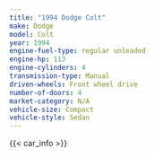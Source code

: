 ```yaml
---
title: "1994 Dodge Colt"
make: Dodge
model: Colt
year: 1994
engine-fuel-type: regular unleaded
engine-hp: 113
engine-cylinders: 4
transmission-type: Manual
driven-wheels: Front wheel drive
number-of-doors: 4
market-category: N/A
vehicle-size: Compact
vehicle-style: Sedan
---
```


{{< car_info >}}
